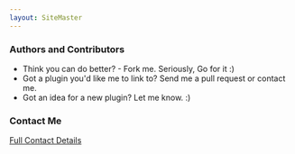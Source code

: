 ```yaml
---
layout: SiteMaster
---
```

### Authors and Contributors
* Think you can do better? - Fork me. Seriously, Go for it :)
* Got a plugin you'd like me to link to? Send me a pull request or contact me.
* Got an idea for a new plugin? Let me know. :)

### Contact Me 
 [Full Contact Details](./Contact.html)
